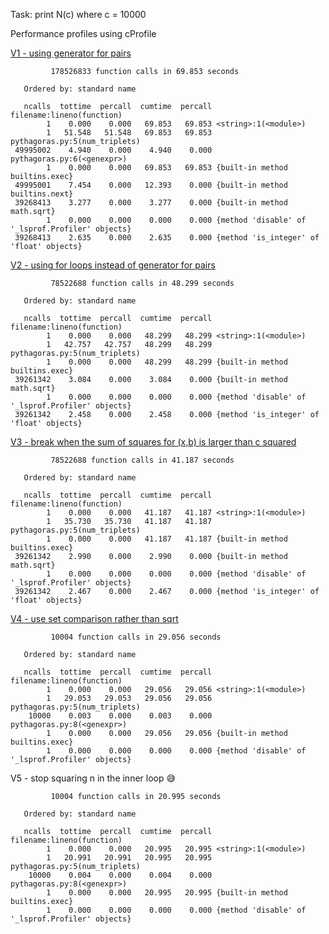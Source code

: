 Task: print N(c) where c = 10000

Performance profiles using cProfile

[V1 - using generator for pairs](https://github.com/starkcoffee/maths/commit/b41704ecb8b75f1c7b5b1ebaa35b2ccd2a86da22)

```
         178526833 function calls in 69.853 seconds

   Ordered by: standard name

   ncalls  tottime  percall  cumtime  percall filename:lineno(function)
        1    0.000    0.000   69.853   69.853 <string>:1(<module>)
        1   51.548   51.548   69.853   69.853 pythagoras.py:5(num_triplets)
 49995002    4.940    0.000    4.940    0.000 pythagoras.py:6(<genexpr>)
        1    0.000    0.000   69.853   69.853 {built-in method builtins.exec}
 49995001    7.454    0.000   12.393    0.000 {built-in method builtins.next}
 39268413    3.277    0.000    3.277    0.000 {built-in method math.sqrt}
        1    0.000    0.000    0.000    0.000 {method 'disable' of '_lsprof.Profiler' objects}
 39268413    2.635    0.000    2.635    0.000 {method 'is_integer' of 'float' objects}
```

[V2 - using for loops instead of generator for pairs](https://github.com/starkcoffee/maths/commit/c113cebbbcb749379d70087cd4fcff9df949e81a)

```
         78522688 function calls in 48.299 seconds

   Ordered by: standard name

   ncalls  tottime  percall  cumtime  percall filename:lineno(function)
        1    0.000    0.000   48.299   48.299 <string>:1(<module>)
        1   42.757   42.757   48.299   48.299 pythagoras.py:5(num_triplets)
        1    0.000    0.000   48.299   48.299 {built-in method builtins.exec}
 39261342    3.084    0.000    3.084    0.000 {built-in method math.sqrt}
        1    0.000    0.000    0.000    0.000 {method 'disable' of '_lsprof.Profiler' objects}
 39261342    2.458    0.000    2.458    0.000 {method 'is_integer' of 'float' objects}
```

[V3 - break when the sum of squares for (x,b) is larger than c squared](https://github.com/starkcoffee/maths/commit/62e053750e3fcd9a256bc57a1f5f843f93e381e9)

```
         78522688 function calls in 41.187 seconds

   Ordered by: standard name

   ncalls  tottime  percall  cumtime  percall filename:lineno(function)
        1    0.000    0.000   41.187   41.187 <string>:1(<module>)
        1   35.730   35.730   41.187   41.187 pythagoras.py:5(num_triplets)
        1    0.000    0.000   41.187   41.187 {built-in method builtins.exec}
 39261342    2.990    0.000    2.990    0.000 {built-in method math.sqrt}
        1    0.000    0.000    0.000    0.000 {method 'disable' of '_lsprof.Profiler' objects}
 39261342    2.467    0.000    2.467    0.000 {method 'is_integer' of 'float' objects}
```

[V4 - use set comparison rather than sqrt](https://github.com/starkcoffee/maths/commit/8a9d24e55c12f8422e4ef58b8da90b78ff70a772)

```
         10004 function calls in 29.056 seconds

   Ordered by: standard name

   ncalls  tottime  percall  cumtime  percall filename:lineno(function)
        1    0.000    0.000   29.056   29.056 <string>:1(<module>)
        1   29.053   29.053   29.056   29.056 pythagoras.py:5(num_triplets)
    10000    0.003    0.000    0.003    0.000 pythagoras.py:8(<genexpr>)
        1    0.000    0.000   29.056   29.056 {built-in method builtins.exec}
        1    0.000    0.000    0.000    0.000 {method 'disable' of '_lsprof.Profiler' objects}
```

V5 - stop squaring n in the inner loop 😅 

```
         10004 function calls in 20.995 seconds

   Ordered by: standard name

   ncalls  tottime  percall  cumtime  percall filename:lineno(function)
        1    0.000    0.000   20.995   20.995 <string>:1(<module>)
        1   20.991   20.991   20.995   20.995 pythagoras.py:5(num_triplets)
    10000    0.004    0.000    0.004    0.000 pythagoras.py:8(<genexpr>)
        1    0.000    0.000   20.995   20.995 {built-in method builtins.exec}
        1    0.000    0.000    0.000    0.000 {method 'disable' of '_lsprof.Profiler' objects}
```
